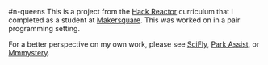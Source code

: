 #n-queens
This is a project from the [Hack Reactor](http://hackreactor.com) curriculum that I completed as a student at [Makersquare](http://makersquare.com). This was worked on in a pair programming setting.

For a better perspective on my own work, please see [SciFly](https://github.com/qaiken/sci-fly), [Park Assist](https://github.com/qaiken/park-assist), or [Mmmystery](https://github.com/qaiken/mmmystery).